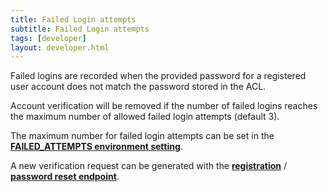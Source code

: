 ```yaml
---
title: Failed Login attempts
subtitle: Failed Login attempts
tags: [developer]
layout: developer.html
---
```


Failed logins are recorded when the provided password for a registered user account does not match the password stored in the ACL.

Account verification will be removed if the number of failed logins reaches the maximum number of allowed failed login attempts \(default 3\).

The maximum number for failed login attempts can be set in the [**FAILED\_ATTEMPTS environment setting**](../../environment_settings/access-control/).

A new verification request can be generated with the [**registration**](../registration/) / [**password reset endpoint**](../password-reset/).